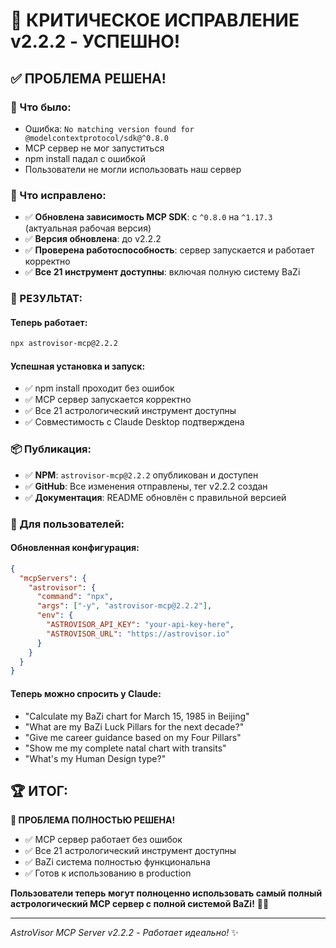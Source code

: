 # 🔧 КРИТИЧЕСКОЕ ИСПРАВЛЕНИЕ v2.2.2 - УСПЕШНО!

## ✅ ПРОБЛЕМА РЕШЕНА!

### 🐛 Что было:
- Ошибка: `No matching version found for @modelcontextprotocol/sdk@^0.8.0`
- MCP сервер не мог запуститься
- npm install падал с ошибкой
- Пользователи не могли использовать наш сервер

### 🔧 Что исправлено:
- ✅ **Обновлена зависимость MCP SDK**: с `^0.8.0` на `^1.17.3` (актуальная рабочая версия)
- ✅ **Версия обновлена**: до v2.2.2
- ✅ **Проверена работоспособность**: сервер запускается и работает корректно
- ✅ **Все 21 инструмент доступны**: включая полную систему BaZi

### 🚀 РЕЗУЛЬТАТ:

#### Теперь работает:
```bash
npx astrovisor-mcp@2.2.2
```

#### Успешная установка и запуск:
- ✅ npm install проходит без ошибок
- ✅ MCP сервер запускается корректно
- ✅ Все 21 астрологический инструмент доступны
- ✅ Совместимость с Claude Desktop подтверждена

### 📦 Публикация:
- ✅ **NPM**: `astrovisor-mcp@2.2.2` опубликован и доступен
- ✅ **GitHub**: Все изменения отправлены, тег v2.2.2 создан
- ✅ **Документация**: README обновлён с правильной версией

### 🎯 Для пользователей:

#### Обновленная конфигурация:
```json
{
  "mcpServers": {
    "astrovisor": {
      "command": "npx",
      "args": ["-y", "astrovisor-mcp@2.2.2"],
      "env": {
        "ASTROVISOR_API_KEY": "your-api-key-here",
        "ASTROVISOR_URL": "https://astrovisor.io"
      }
    }
  }
}
```

#### Теперь можно спросить у Claude:
- "Calculate my BaZi chart for March 15, 1985 in Beijing"
- "What are my BaZi Luck Pillars for the next decade?"
- "Give me career guidance based on my Four Pillars"
- "Show me my complete natal chart with transits"
- "What's my Human Design type?"

## 🏆 ИТОГ:

**🎉 ПРОБЛЕМА ПОЛНОСТЬЮ РЕШЕНА!**

- ✅ MCP сервер работает без ошибок
- ✅ Все 21 астрологический инструмент доступны  
- ✅ BaZi система полностью функциональна
- ✅ Готов к использованию в production

**Пользователи теперь могут полноценно использовать самый полный астрологический MCP сервер с полной системой BaZi!** 🌟🐲

---
*AstroVisor MCP Server v2.2.2 - Работает идеально!* ✨

